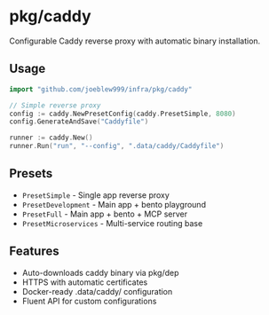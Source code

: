 # pkg/caddy

Configurable Caddy reverse proxy with automatic binary installation.

## Usage

```go
import "github.com/joeblew999/infra/pkg/caddy"

// Simple reverse proxy
config := caddy.NewPresetConfig(caddy.PresetSimple, 8080)
config.GenerateAndSave("Caddyfile")

runner := caddy.New()
runner.Run("run", "--config", ".data/caddy/Caddyfile")
```

## Presets

- `PresetSimple` - Single app reverse proxy
- `PresetDevelopment` - Main app + bento playground  
- `PresetFull` - Main app + bento + MCP server
- `PresetMicroservices` - Multi-service routing base

## Features

- Auto-downloads caddy binary via pkg/dep
- HTTPS with automatic certificates 
- Docker-ready .data/caddy/ configuration
- Fluent API for custom configurations




